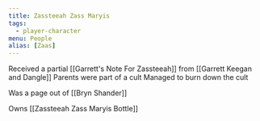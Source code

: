 ```yaml
---
title: Zassteeah Zass Maryis
tags:
  - player-character
menu: People
alias: [Zaas]
---
```


Received a partial [[Garrett's Note For Zassteeah]] from [[Garrett Keegan and Dangle]]
Parents were part of a cult
Managed to burn down the cult

Was a page out of [[Bryn Shander]]

Owns [[Zassteeah Zass Maryis Bottle]]